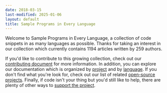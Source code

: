 ```yaml
---
date: 2018-03-15
last-modified: 2025-01-06
layout: default
title: Sample Programs in Every Language
---
```


Welcome to Sample Programs in Every Language, a collection of code snippets in as many languages as possible. Thanks for taking an interest in our collection which currently contains 1194 articles written by 259 authors.

If you'd like to contribute to this growing collection, check out our [contributing document](https://github.com/TheRenegadeCoder/sample-programs/blob/master/.github/CONTRIBUTING.md) for more information. In addition, you can explore our documentation which is organized by [project](/projects) and by [language](/languages). If you don't find what you're look for, check out our list of related [open-source projects](/related). Finally, if code isn't your thing but you'd still like to help, there are plenty of other ways to [support the project](https://therenegadecoder.com/updates/5-ways-you-can-support-the-renegade-coder/).